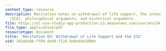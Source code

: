 ```yaml
---
content_type: resource
description: Recitation notes on withdrawal of life support, the intensive care unit
  (ICU), philosophical arguments, and historical arguments.
file: https://ol-ocw-studio-app-production.s3.amazonaws.com/courses/24-06j-bioethics-spring-2009/2d3aba0bff04da40f1169a0ed4e289bb_MIT24_06Js09_rec03.pdf
file_type: application/pdf
resourcetype: Document
title: 'Recitation 03: Withdrawal of Life Support and the ICU'
uid: 2d3aba0b-ff04-da40-f116-9a0ed4e289bb
---
```

